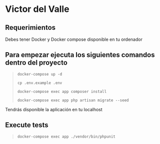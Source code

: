 # Victor del Valle

## Requerimientos
Debes tener Docker y Docker compose disponible en tu ordenador 

## Para empezar ejecuta los siguientes comandos dentro del proyecto

> `docker-compose up -d`
>
> `cp .env.example .env`
>
> `docker-compose exec app composer install`
> 
> `docker-compose exec app php artisan migrate --seed`

Tendrás disponible la aplicación en tu localhost

## Execute tests

> `docker-compose exec app ./vendor/bin/phpunit`
